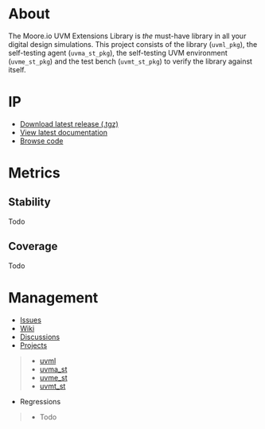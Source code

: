 # About
The Moore.io UVM Extensions Library is *the* must-have library in all your digital design simulations.  This project consists of the library (`uvml_pkg`), the self-testing agent (`uvma_st_pkg`), the self-testing UVM environment (`uvme_st_pkg`) and the test bench (`uvmt_st_pkg`) to verify the library against itself.

# IP
* [Download latest release (.tgz)](Todo)
* [View latest documentation](Todo)
* [Browse code](https://github.com/Datum-Technology-Corporation/uvml/tree/main/dv/uvml)

# Metrics
## Stability
Todo

## Coverage
Todo

# Management
* [Issues](https://github.com/Datum-Technology-Corporation/uvml/issues)
* [Wiki](https://github.com/Datum-Technology-Corporation/uvml/wiki)
* [Discussions](https://github.com/Datum-Technology-Corporation/uvml/discussions)
* [Projects](https://github.com/Datum-Technology-Corporation/uvml/projects)
> * [uvml](https://github.com/Datum-Technology-Corporation/uvml/projects/1)
> * [uvma_st](https://github.com/Datum-Technology-Corporation/uvml/projects/2)
> * [uvme_st](https://github.com/Datum-Technology-Corporation/uvml/projects/3)
> * [uvmt_st](https://github.com/Datum-Technology-Corporation/uvml/projects/4)
* Regressions
> * Todo
